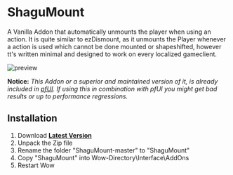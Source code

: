 # ShaguMount
A Vanilla Addon that automatically unmounts the player when using an action. It is quite similar to ezDismount, as it unmounts the Player whenever a action is used which cannot be done mounted or shapeshifted, however tt's written minimal and designed to work on every localized gameclient.

![preview](http://shagu.org/shagucollection/img/ShaguMount.jpg)

**Notice:**
*This Addon or a superior and maintained version of it, is already included in [pfUI](https://github.com/shagu.pfUI). If using this in combination with pfUI you might get bad results or up to performance regressions.*

## Installation
1. Download **[Latest Version](https://github.com/shagu/ShaguMount/archive/master.zip)**
2. Unpack the Zip file
3. Rename the folder "ShaguMount-master" to "ShaguMount"
4. Copy "ShaguMount" into Wow-Directory\Interface\AddOns
5. Restart Wow